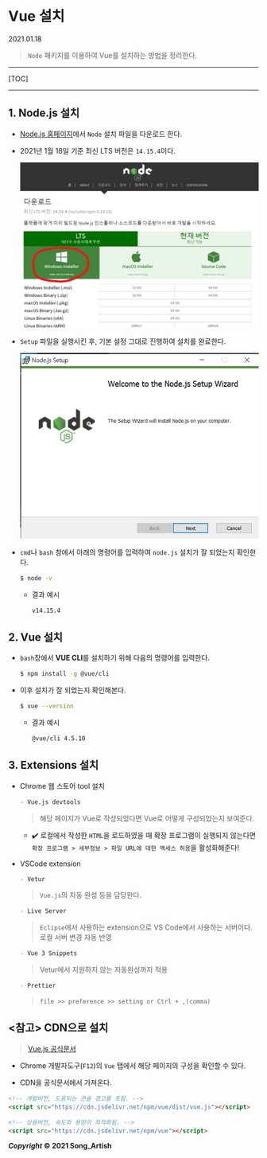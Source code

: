 # Vue 설치

2021.01.18

> `Node` 패키지를 이용하여 Vue를 설치하는 방법을 정리한다.

---

[TOC]

---



## 1. Node.js 설치

- [Node.js 홈페이지](https://nodejs.org/ko/download/)에서 `Node` 설치 파일을 다운로드 한다.

- 2021년 1월 18일 기준 최신 LTS 버전은 `14.15.4`이다.

  ![Node.js홈페이지](img/node_page.jpg)

- `Setup` 파일을 실행시킨 후, 기본 설정 그대로 진행하여 설치를 완료한다.

  ![Node.js Setup](img/node_setup.png)

- `cmd`나 `bash` 창에서 아래의 명령어를 입력하여 `node.js` 설치가 잘 되었는지 확인한다.

  ```bash
  $ node -v
  ```

  - 결과 예시

    ```bash
    v14.15.4
    ```



## 2. Vue 설치

- `bash`창에서 **VUE CLI**를 설치하기 위해 다음의 명령어를 입력한다.

  ```bash
  $ npm install -g @vue/cli
  ```

- 이후 설치가 잘 되었는지 확인해본다.

  ```bash
  $ vue --version
  ```

  - 결과 예시

    ```bash
    @vue/cli 4.5.10
    ```



## 3. Extensions 설치

- Chrome 웹 스토어 tool 설치

  ```markdown
  - Vue.js devtools
  ```

  > 해당 페이지가 Vue로 작성되었다면 Vue로 어떻게 구성되었는지 보여준다.

  

  - :heavy_check_mark: 로컬에서 작성한 `HTML`을 로드하였을 때 확장 프로그램이 실행되지 않는다면 `확장 프로그램 > 세부정보 > 파일 URL에 대한 액세스 허용`을 활성화해준다!

- VSCode extension

  ```markdown
  - Vetur
  ```

  > `Vue.js`의 자동 완성 등을 담당한다.

  ```markdown
  - Live Server
  ```

  > `Eclipse`에서 사용하는 extension으로 VS Code에서 사용하는 서버이다. 로컬 서버 변경 자동 반영

  ```markdown
  - Vue 3 Snippets
  ```

  > Vetur에서 지원하지 않는 자동완성까지 적용

  ```markdown
  - Prettier
  ```

  > `file >> preference >> setting or Ctrl + ,(comma)`



## <참고> CDN으로 설치

> [Vue.js 공식문서](https://kr.vuejs.org/v2/guide/index.html)

- Chrome 개발자도구(`F12`)의 `Vue` 탭에서 해당 페이지의 구성을 확인할 수 있다.

- CDN을 공식문서에서 가져온다.

```html
<!-- 개발버전, 도움되는 콘솔 경고를 포함. -->
<script src="https://cdn.jsdelivr.net/npm/vue/dist/vue.js"></script>
```

```html
<!-- 상용버전, 속도와 용량이 최적화됨. -->
<script src="https://cdn.jsdelivr.net/npm/vue"></script>
```



***Copyright* © 2021 Song_Artish**